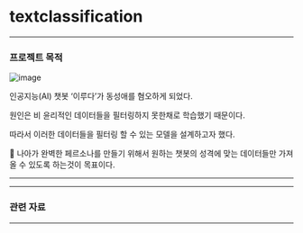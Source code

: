 # textclassification
---
### 프로젝트 목적
![image](https://user-images.githubusercontent.com/52944973/112805465-91d17800-90b0-11eb-9049-8a1d46d9e791.png)

인공지능(AI) 챗봇 ‘이루다’가 동성애를 혐오하게 되었다.

원인은 비 윤리적인 데이터들을 필터링하지 못한채로 학습했기 때문이다.

따라서 이러한 데이터들을 필터링 할 수 있는 모델을 설계하고자 했다.

👀 나아가 완벽한 페르소나를 만들기 위해서 원하는 챗봇의 성격에 맞는 데이터들만 가져올 수 있도록 하는것이 목표이다. 



---

---
### 관련 자료


---
